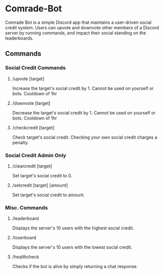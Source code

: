 # Comrade-Bot
Comrade Bot is a simple Discord app that maintains a user-driven social credit system. Users can upvote and downvote other members of a Discord server by running commands, and impact their social standing on the leaderboards.

## Commands

### Social Credit Commands
1. /upvote [target]
    
    Increase the target's social credit by 1. Cannot be used on yourself or bots. Cooldown of 1hr

2. /downvote [target]

    Decrease the target's social credit by 1. Cannot be used on yourself or bots. Cooldown of 1hr

3. /checkcredit [target]

    Check target's social credit. Checking your own social credit charges a penalty.

### Social Credit Admin Only
1. /clearcredit [target]

    Set target's social credit to 0.

2. /setcredit [target] [amount]

    Set target's social credit to amount.

### Misc. Commands
1. /leaderboard

    Displays the server's 10 users with the highest social credit.

2. /loserboard

    Displays the server's 10 users with the lowest social credit.

3. /healthcheck

    Checks if the bot is alive by simply returning a chat response.